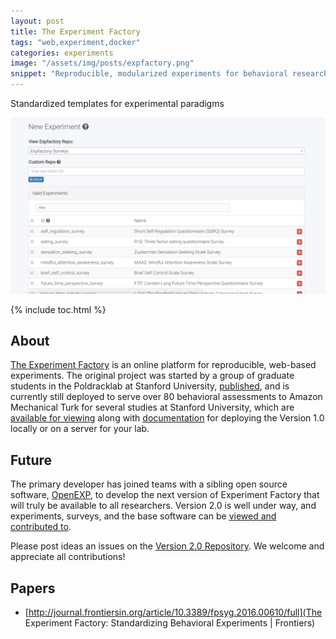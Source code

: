 ```yaml
---
layout: post
title: The Experiment Factory
tags: "web,experiment,docker"
categories: experiments
image: "/assets/img/posts/expfactory.png"
snippet: "Reproducible, modularized experiments for behavioral research"
---
```


<p class="message">
Standardized templates for experimental paradigms
</p>

![/assets/img/posts/expfactory.png](/assets/img/posts/expfactory.png)

{% include toc.html %}

## About

[The Experiment Factory](https://www.expfactory.org) is an online platform for reproducible, web-based experiments. The original project was started by a group of graduate students in the Poldracklab at Stanford University, <a href="http://journal.frontiersin.org/article/10.3389/fpsyg.2016.00610/full" target="_blank">published</a>, and is currently still deployed to serve over 80 behavioral assessments to Amazon Mechanical Turk for several studies at Stanford University, which are <a href="https://expfactory.github.io" target="_blank">available for viewing</a> along with <a href="https://expfactory.readthedocs.io/en/latest/" target="_blank">documentation</a> for deploying the Version 1.0 locally or on a server for your lab.

## Future

The primary developer has joined teams with a sibling open source software, <a href="https://github.com/openexp/OpenEXP" target="_blank">OpenEXP</a>, to develop the next version of Experiment Factory that will truly be available to all researchers. Version 2.0 is well under way, and experiments, surveys, and the base software can be <a href="https://www.github.com/expfactory">viewed and contributed to</a>.

Please post ideas an issues on the <a href="https://www.github.com/expfactory/issues"> Version 2.0 Repository</a>. We welcome and appreciate all contributions!

## Papers
* [http://journal.frontiersin.org/article/10.3389/fpsyg.2016.00610/full](The Experiment Factory: Standardizing Behavioral Experiments | Frontiers)
